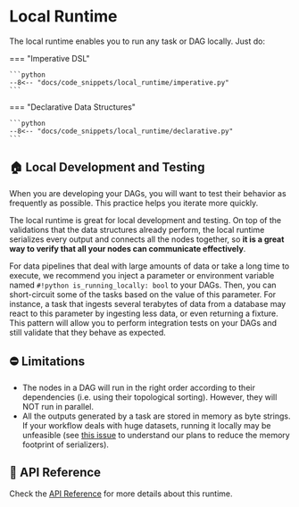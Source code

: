 # Local Runtime

The local runtime enables you to run any task or DAG locally. Just do:

=== "Imperative DSL"

    ```python
    --8<-- "docs/code_snippets/local_runtime/imperative.py"
    ```

=== "Declarative Data Structures"

    ```python
    --8<-- "docs/code_snippets/local_runtime/declarative.py"
    ```

## 🏠 Local Development and Testing

When you are developing your DAGs, you will want to test their behavior as frequently as possible. This practice helps you iterate more quickly.

The local runtime is great for local development and testing. On top of the validations that the data structures already perform, the local runtime serializes every output and connects all the nodes together, so __it is a great way to verify that all your nodes can communicate effectively__.

For data pipelines that deal with large amounts of data or take a long time to execute, we recommend you inject a parameter or environment variable named `#!python is_running_locally: bool` to your DAGs. Then, you can short-circuit some of the tasks based on the value of this parameter. For instance, a task that ingests several terabytes of data from a database may react to this parameter by ingesting less data, or even returning a fixture. This pattern will allow you to perform integration tests on your DAGs and still validate that they behave as expected.


## ⛔ Limitations

- The nodes in a DAG will run in the right order according to their dependencies (i.e. using their topological sorting). However, they will NOT run in parallel.
- All the outputs generated by a task are stored in memory as byte strings. If your workflow deals with huge datasets, running it locally may be unfeasible (see [this issue](https://github.com/larribas/dagger/issues/34) to understand our plans to reduce the memory footprint of serializers).


## 📗 API Reference

Check the [API Reference](../../api/runtime-local.md) for more details about this runtime.
